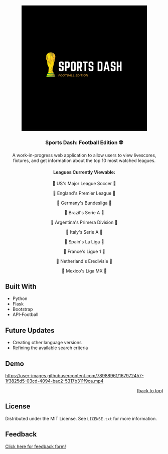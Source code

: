 <!-- PROJECT LOGO -->
<br />
<div align="center">
  <a href="https://github.com/S-Hightower/Sports_Dash">
    <img src="/images/sportsDash.png" alt="Logo" width="400" height="400">
  </a>

<h3 align="center">Sports Dash: Football Edition ⚽</h3>

  <p align="center">
    A work-in-progress web application to allow users to view livescores, fixtures, and get information about the top 10 most watched leagues.
  </p>

<h4 align="center">Leagues Currently Viewable:</h4>
  <p align="center">
    📍 US's Major League Soccer 📍
  </p>
  <p align="center">
    📍 England's Premier League 📍
  </p>
  <p align="center">
    📍 Germany's Bundesliga 📍
  </p>
  <p align="center">
    📍 Brazil's Serie A 📍
  </p>
  <p align="center">
    📍 Argentina's Primera Division 📍
  </p>
  <p align="center">
    📍 Italy's Serie A 📍
  </p>
  <p align="center">
    📍 Spain's La Liga 📍
  </p>
  <p align="center">
    📍 France's Ligue 1 📍
  </p>
  <p align="center">
    📍 Netherland's Eredivisie 📍
  </p>
  <p align="center">
    📍 Mexico's Liga MX 📍
  </p>
</div>

<!-- ABOUT THE PROJECT -->
## Built With

* Python
* Flask
* Bootstrap
* API-Football

<!-- USAGE EXAMPLES -->
## Future Updates

* Creating other language versions
* Refining the available search criteria

## Demo


https://user-images.githubusercontent.com/78988961/167972457-1f3825d5-03cd-4094-bac2-5317b311f9ca.mp4


<!-- <div align="center">
  <a href="https://github.com/S-Hightower/Sports_Dash">
    <img src="/images/demo1.png" alt="demo of returned values" width="300" height="300">
  </a>

  <a href="https://github.com/S-Hightower/Sports_Dash">
    <img src="/images/demo2.png" alt="demo of returned values" width="300" height="300">
  </a>
</div> -->

<p align="right">(<a href="#top">back to top</a>)</p>

## License

Distributed under the MIT License. See `LICENSE.txt` for more information.

## Feedback

<a href="https://forms.gle/yW9kJtsQR9Msyn4q9">Click here for feedback form!</a>
